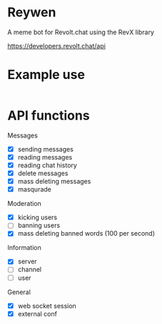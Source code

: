 # Reywen 
A meme bot for Revolt.chat using the RevX library

https://developers.revolt.chat/api

# Example use

```rust


```   



# API functions

Messages
- [x] sending messages
- [x] reading messages
- [x] reading chat history
- [x] delete messages
- [x] mass deleting messages
- [X] masqurade

Moderation
- [x] kicking users
- [ ] banning users
- [x] mass deleting banned words (100 per second)

Information
- [x] server
- [ ] channel
- [ ] user

General
- [x] web socket session
- [x] external conf

